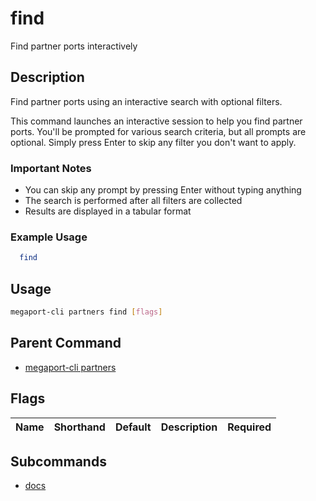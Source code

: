 # find

Find partner ports interactively

## Description

Find partner ports using an interactive search with optional filters.

This command launches an interactive session to help you find partner ports. You'll be prompted for various search criteria, but all prompts are optional. Simply press Enter to skip any filter you don't want to apply.

### Important Notes
  - You can skip any prompt by pressing Enter without typing anything
  - The search is performed after all filters are collected
  - Results are displayed in a tabular format

### Example Usage

```sh
  find
```

## Usage

```sh
megaport-cli partners find [flags]
```


## Parent Command

* [megaport-cli partners](megaport-cli_partners.md)
## Flags

| Name | Shorthand | Default | Description | Required |
|------|-----------|---------|-------------|----------|

## Subcommands
* [docs](megaport-cli_partners_find_docs.md)

